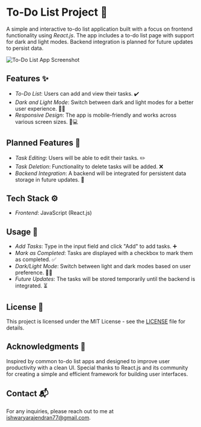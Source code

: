 # To-Do List Project 📝

A simple and interactive to-do list application built with a focus on frontend functionality using *React.js*. The app includes a to-do list page with support for dark and light modes. Backend integration is planned for future updates to persist data.

![To-Do List App Screenshot](https://github.com/user-attachments/assets/e1294deb-0a6d-4036-ac58-b8998b880be3)

## Features ✨
- *To-Do List*: Users can add and view their tasks. ✔️
- *Dark and Light Mode*: Switch between dark and light modes for a better user experience. 🌙🌞
- *Responsive Design*: The app is mobile-friendly and works across various screen sizes. 📱💻

## Planned Features 🔮
- *Task Editing*: Users will be able to edit their tasks. ✏️
- *Task Deletion*: Functionality to delete tasks will be added. ❌
- *Backend Integration*: A backend will be integrated for persistent data storage in future updates. 🔧

## Tech Stack ⚙️
- *Frontend*: JavaScript (React.js)

## Usage 🚀
- *Add Tasks*: Type in the input field and click "Add" to add tasks. ➕
- *Mark as Completed*: Tasks are displayed with a checkbox to mark them as completed. ✅
- *Dark/Light Mode*: Switch between light and dark modes based on user preference. 🌙🌞
- *Future Updates*: The tasks will be stored temporarily until the backend is integrated. ⏳

## License 📜
This project is licensed under the MIT License - see the [LICENSE](./LICENSE) file for details.

## Acknowledgments 🙏
Inspired by common to-do list apps and designed to improve user productivity with a clean UI. 
Special thanks to React.js and its community for creating a simple and efficient framework for building user interfaces. 

## Contact 📬
For any inquiries, please reach out to me at [ishwaryarajendran77@gmail.com](mailto:ishwaryarajendran77@gmail.com).
